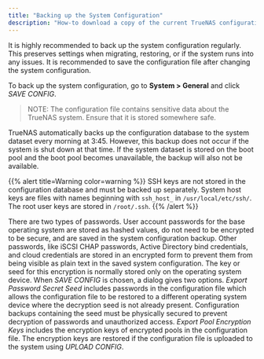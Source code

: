 ```yaml
---
title: "Backing up the System Configuration"
description: "How-to download a copy of the current TrueNAS configuration."
---
```


It is highly recommended to back up the system configuration regularly. This
preserves settings when migrating, restoring, or if the system runs into any
issues. It is recommended to save the configuration file after changing
the system configuration.

To back up the system configuration, go to **System > General** and click
*SAVE CONFIG*.
> NOTE: The configuration file contains sensitive data about the TrueNAS system.
> Ensure that it is stored somewhere safe.

TrueNAS automatically backs up the configuration database to the system dataset
every morning at 3:45. However, this backup does not occur if the system is shut
down at that time. If the system dataset is stored on the boot pool and the boot
pool becomes unavailable, the backup will also not be available.

{{% alert title=Warning color=warning %}}
SSH keys are not stored in the configuration database and must be backed up
separately. System host keys are files with names beginning with `ssh_host_` in
`/usr/local/etc/ssh/`. The root user keys are stored in `/root/.ssh`.
{{% /alert %}}

There are two types of passwords. User account passwords for the base operating
system are stored as hashed values, do not need to be encrypted to be secure,
and are saved in the system configuration backup. Other passwords, like iSCSI
CHAP passwords, Active Directory bind credentials, and cloud credentials are
stored in an encrypted form to prevent them from being visible as plain text in
the saved system configuration. The key or seed for this encryption is normally
stored only on the operating system device. When *SAVE CONFIG* is chosen, a
dialog gives two options. *Export Password Secret Seed* includes passwords in
the configuration file which allows the configuration file to be restored to a
different operating system device where the decryption seed is not already
present. Configuration backups containing the seed must be physically secured
to prevent decryption of passwords and unauthorized access.
*Export Pool Encryption Keys* includes the encryption keys of encrypted pools
in the configuration file. The encryption keys are restored if the configuration
file is uploaded to the system using *UPLOAD CONFIG*.

